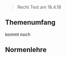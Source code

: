 <!-- TITLE: Recht -->
<!-- SUBTITLE: Recht vom 21.3.18 -->

> Recht Test am 18.4.18

## Themenumfang
kommt noch

## Normenlehre


 


